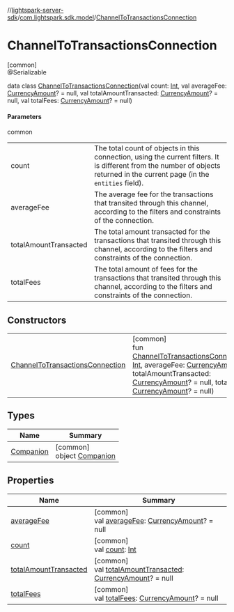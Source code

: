 //[lightspark-server-sdk](../../../index.md)/[com.lightspark.sdk.model](../index.md)/[ChannelToTransactionsConnection](index.md)

# ChannelToTransactionsConnection

[common]\
@Serializable

data class [ChannelToTransactionsConnection](index.md)(val count: [Int](https://kotlinlang.org/api/latest/jvm/stdlib/kotlin/-int/index.html), val averageFee: [CurrencyAmount](../-currency-amount/index.md)? = null, val totalAmountTransacted: [CurrencyAmount](../-currency-amount/index.md)? = null, val totalFees: [CurrencyAmount](../-currency-amount/index.md)? = null)

#### Parameters

common

| | |
|---|---|
| count | The total count of objects in this connection, using the current filters. It is different from the number of objects returned in the current page (in the `entities` field). |
| averageFee | The average fee for the transactions that transited through this channel, according to the filters and constraints of the connection. |
| totalAmountTransacted | The total amount transacted for the transactions that transited through this channel, according to the filters and constraints of the connection. |
| totalFees | The total amount of fees for the transactions that transited through this channel, according to the filters and constraints of the connection. |

## Constructors

| | |
|---|---|
| [ChannelToTransactionsConnection](-channel-to-transactions-connection.md) | [common]<br>fun [ChannelToTransactionsConnection](-channel-to-transactions-connection.md)(count: [Int](https://kotlinlang.org/api/latest/jvm/stdlib/kotlin/-int/index.html), averageFee: [CurrencyAmount](../-currency-amount/index.md)? = null, totalAmountTransacted: [CurrencyAmount](../-currency-amount/index.md)? = null, totalFees: [CurrencyAmount](../-currency-amount/index.md)? = null) |

## Types

| Name | Summary |
|---|---|
| [Companion](-companion/index.md) | [common]<br>object [Companion](-companion/index.md) |

## Properties

| Name | Summary |
|---|---|
| [averageFee](average-fee.md) | [common]<br>val [averageFee](average-fee.md): [CurrencyAmount](../-currency-amount/index.md)? = null |
| [count](count.md) | [common]<br>val [count](count.md): [Int](https://kotlinlang.org/api/latest/jvm/stdlib/kotlin/-int/index.html) |
| [totalAmountTransacted](total-amount-transacted.md) | [common]<br>val [totalAmountTransacted](total-amount-transacted.md): [CurrencyAmount](../-currency-amount/index.md)? = null |
| [totalFees](total-fees.md) | [common]<br>val [totalFees](total-fees.md): [CurrencyAmount](../-currency-amount/index.md)? = null |
